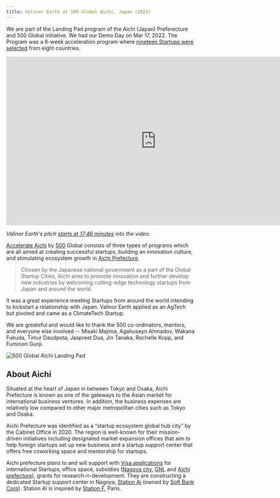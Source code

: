 ```yaml
---
title: Valinor Earth at 500 Global Aichi, Japan (2022)
---
```


We are part of the Landing Pad program of the Aichi (Japan) Preferecture and 500 Global initiative. We had our Demo Day on Mar 17, 2022. The Program was a 6-week acceleration program where [nineteen Startups were selected](https://programs.500.co/accelerate_aichi/startups) from eight countries.

<iframe width="800" height="450" src="https://www.youtube.com/embed/8x1U57Tzrtk?start=290" title="YouTube video player" frameborder="0" allow="accelerometer; autoplay; clipboard-write; encrypted-media; gyroscope; picture-in-picture" allowfullscreen></iframe>

_Valinor Earth's pitch [starts at 17:46 minutes](https://youtu.be/8x1U57Tzrtk?t=1067) into the video._

[Accelerate Aichi](https://programs.500.co/accelerate_aichi/) by [500](https://500.co) Global consists of three types of programs which are all aimed at creating successful startups, building an innovation culture, and stimulating ecosystem growth in [Aichi Prefecture](https://en.wikipedia.org/wiki/Aichi_Prefecture).

> Chosen by the Japanese national government as a part of the Global Startup Cities, Aichi aims to promote innovation and further develop new industries by welcoming cutting-edge technology startups from Japan and around the world.

It was a great experience meeting Startups from around the world intending to kickstart a relationship with Japan. Valinor Earth applied as an AgTech but pivoted and came as a ClimateTech Startup.

We are greateful and would like to thank the 500 co-ordinators, mentors, and everyone else involved -- Misaki Majima, Agahuseyn Ahmadov, Wakana Fukuda, Timur Daudpota, Jaspreet Dua, Jin Tanaka, Rochelle Kopp, and Fuminori Gunji.

![500 Global Aichi Landing Pad](/img/blog/2022-03-18-500-aichi-2022.jpg "500 Global Aichi Landing Pad")

## About Aichi

Situated at the heart of Japan in between Tokyo and Osaka, Aichi Prefecture is known as one of the gateways to the Asian market for international business ventures. In addition, the business expenses are relatively low compared to other major metropolitan cities such as Tokyo and Osaka.

Aichi Prefecture was identified as a “startup ecosystem global hub city” by the Cabinet Office in 2020. The region is well-known for their mission-driven initiatives including designated market expansion offices that aim to help foreign startups set up new business and a startup support center that offers free coworking space and mentorship for startups.

Aichi prefecture plans to and will support with [Visa applications](https://www.pref.aichi.jp/soshiki/kinyu/gaikokujinsogyo.html) for international Startups, office space, subsidies ([Nagoya city](https://nagoya-potential.jp/en/), [GNI](http://greaternagoya.org/en/your_support/support_menu/), and [Aichi prefecture](https://www.pref.aichi.jp/site/shin-aichi/)), grants for research-n-development. They are constructing a dedicated Startup support center in Nagoya, [Station Ai](https://www.softbank.jp/en/corp/news/press/sbkk/2021/20210907_01/) (owned by [Soft Bank Corp](https://group.softbank/en)). Station AI is inspired by [Station F](https://stationf.co), Paris.
